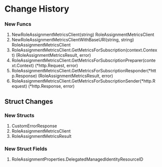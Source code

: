 # Change History

### New Funcs

1. NewRoleAssignmentMetricsClient(string) RoleAssignmentMetricsClient
1. NewRoleAssignmentMetricsClientWithBaseURI(string, string) RoleAssignmentMetricsClient
1. RoleAssignmentMetricsClient.GetMetricsForSubscription(context.Context) (RoleAssignmentMetricsResult, error)
1. RoleAssignmentMetricsClient.GetMetricsForSubscriptionPreparer(context.Context) (*http.Request, error)
1. RoleAssignmentMetricsClient.GetMetricsForSubscriptionResponder(*http.Response) (RoleAssignmentMetricsResult, error)
1. RoleAssignmentMetricsClient.GetMetricsForSubscriptionSender(*http.Request) (*http.Response, error)

## Struct Changes

### New Structs

1. CustomErrorResponse
1. RoleAssignmentMetricsClient
1. RoleAssignmentMetricsResult

### New Struct Fields

1. RoleAssignmentProperties.DelegatedManagedIdentityResourceID
